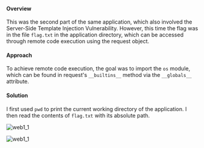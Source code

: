 #### Overview

This was the second part of the same application, which also involved the Server-Side Template Injection Vulnerability. However, this time the flag was in the file `flag.txt` in the application directory, which can be accessed through remote code execution using the request object.


#### Approach

To achieve remote code execution, the goal was to import the `os` module, which can be found in request's `__builtins__` method via the `__globals__` attribute. 


#### Solution

I first used `pwd` to print the current working directory of the application. I then read the contents of `flag.txt` with its absolute path.

![web1_1](/images/jelly1_6.png)

![web1_1](/images/jelly1_7.png)
